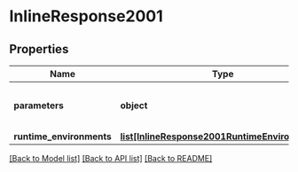 # InlineResponse2001

## Properties
Name | Type | Description | Notes
------------ | ------------- | ------------- | -------------
**parameters** | **object** | Parameters echoed back to user. | 
**runtime_environments** | [**list[InlineResponse2001RuntimeEnvironments]**](InlineResponse2001RuntimeEnvironments.md) |  | 

[[Back to Model list]](../README.md#documentation-for-models) [[Back to API list]](../README.md#documentation-for-api-endpoints) [[Back to README]](../README.md)

